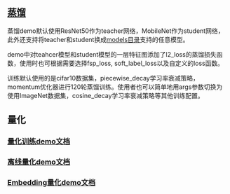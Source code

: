 
## [蒸馏](../demo/distillation/distillation_demo.py)

蒸馏demo默认使用ResNet50作为teacher网络，MobileNet作为student网络，此外还支持将teacher和student换成[models目录](../demo/models)支持的任意模型。

demo中对teahcer模型和student模型的一层特征图添加了l2_loss的蒸馏损失函数，使用时也可根据需要选择fsp_loss, soft_label_loss以及自定义的loss函数。

训练默认使用的是cifar10数据集，piecewise_decay学习率衰减策略，momentum优化器进行120轮蒸馏训练。使用者也可以简单地用args参数切换为使用ImageNet数据集，cosine_decay学习率衰减策略等其他训练配置。

## 量化

### [量化训练demo文档](../demo/quant/quant_aware/README.md)
### [离线量化demo文档](../demo/quant/quant_post/README.md)
### [Embedding量化demo文档](../demo/quant/quant_embedding/README.md)
